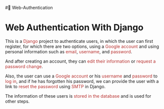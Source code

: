#🔐 Web-Authentication
<h1>Web Authentication With Django</h1>
<p>This is a <span style="color: rgb(184, 49, 47);">Django</span> project to authenticate users, in which the user can first register, for which there are two options, using a <span style="color: rgb(184, 49, 47);">Google account</span> and using personal information such as <span style="color: rgb(184, 49, 47);">email</span>, <span style="color: rgb(184, 49, 47);">username</span>, and <span style="color: rgb(184, 49, 47);">password</span>.</p>
<p>And after creating an account, they can <span style="color: rgb(184, 49, 47);">edit their information</span> or <span style="color: rgb(184, 49, 47);">request a password change</span>.</p>
<p>Also, the user can use a <span style="color: rgb(184, 49, 47);">Google account</span> or his <span style="color: rgb(184, 49, 47);">username</span> and <span style="color: rgb(184, 49, 47);">password&nbsp;</span>to <span style="color: rgb(184, 49, 47);">log in</span>, and if he has forgotten his password, we can provide the user with a link to <span style="color: rgb(184, 49, 47);">reset the password</span> using <span style="color: rgb(184, 49, 47);">SMTP&nbsp;</span>in Django.</p>
<p>The information of these users is <span style="color: rgb(184, 49, 47);">stored in the database</span> and is used for other steps.</p>
